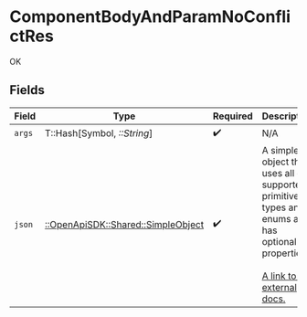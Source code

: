 # ComponentBodyAndParamNoConflictRes

OK


## Fields

| Field                                                                                                                                                          | Type                                                                                                                                                           | Required                                                                                                                                                       | Description                                                                                                                                                    |
| -------------------------------------------------------------------------------------------------------------------------------------------------------------- | -------------------------------------------------------------------------------------------------------------------------------------------------------------- | -------------------------------------------------------------------------------------------------------------------------------------------------------------- | -------------------------------------------------------------------------------------------------------------------------------------------------------------- |
| `args`                                                                                                                                                         | T::Hash[Symbol, *::String*]                                                                                                                                    | :heavy_check_mark:                                                                                                                                             | N/A                                                                                                                                                            |
| `json`                                                                                                                                                         | [::OpenApiSDK::Shared::SimpleObject](../../models/shared/simpleobject.md)                                                                                      | :heavy_check_mark:                                                                                                                                             | A simple object that uses all our supported primitive types and enums and has optional properties.<br/><br/>[A link to the external docs.](https://speakeasy.com/docs) |